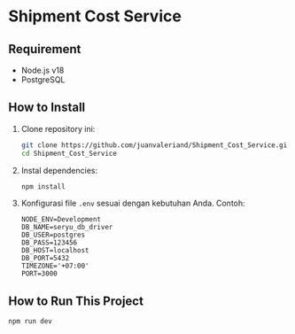 # Shipment Cost Service

## Requirement

- Node.js v18
- PostgreSQL

## How to Install

1. Clone repository ini:

    ```bash
    git clone https://github.com/juanvaleriand/Shipment_Cost_Service.git
    cd Shipment_Cost_Service
    ```

2. Instal dependencies:

    ```bash
    npm install
    ```

3. Konfigurasi file `.env` sesuai dengan kebutuhan Anda. Contoh:

    ```env
    NODE_ENV=Development
    DB_NAME=seryu_db_driver
    DB_USER=postgres
    DB_PASS=123456
    DB_HOST=localhost
    DB_PORT=5432
    TIMEZONE='+07:00'
    PORT=3000
    ```

## How to Run This Project

```bash
npm run dev
```

